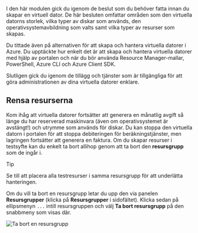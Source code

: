 I den här modulen gick du igenom de beslut som du behöver fatta innan du skapar en virtuell dator. De här besluten omfattar områden som den virtuella datorns storlek, vilka typer av diskar som används, den operativsystemavbildning som valts samt vilka typer av resurser som skapas.

Du tittade även på alternativen för att skapa och hantera virtuella datorer i Azure. Du upptäckte hur enkelt det är att skapa och hantera virtuella datorer med hjälp av portalen och när du bör använda Resource Manager-mallar, PowerShell, Azure CLI och Azure Client SDK.

Slutligen gick du igenom de tillägg och tjänster som är tillgängliga för att göra administrationen av dina virtuella datorer enklare.

## <a name="cleanup-your-resources"></a>Rensa resurserna

Kom ihåg att virtuella datorer fortsätter att generera en månatlig avgift så länge du har reserverad maskinvara (även om operativsystemet är avstängt!) och utrymme som används för diskar. Du kan stoppa den virtuella datorn i portalen för att stoppa debiteringen för beräkningstjänster, men lagringen fortsätter att generera en faktura. Om du skapar resurser i testsyfte kan du enkelt ta bort allihop genom att ta bort den **resursgrupp** som de ingår i.

> [!TIP]
> Se till att placera alla testresurser i samma resursgrupp för att underlätta hanteringen.

Om du vill ta bort en resursgrupp letar du upp den via panelen **Resursgrupper** (klicka på **Resursgrupper** i sidofältet). Klicka sedan på ellipsmenyn `...` intill resursgruppen och välj **Ta bort resursgrupp** på den snabbmeny som visas där.

![Ta bort en resursgrupp](../media-draft/7-delete-rgs.png)
